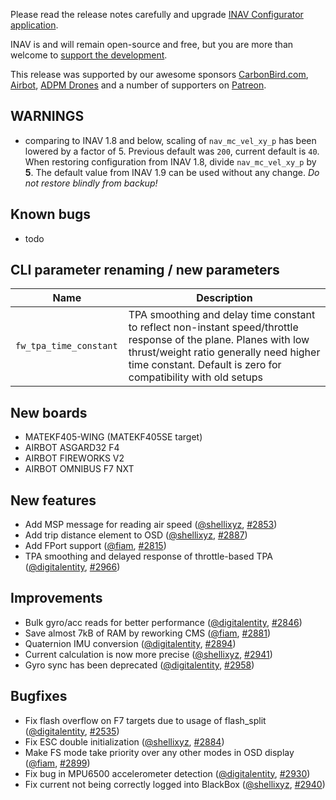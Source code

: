 Please read the release notes carefully and upgrade [INAV Configurator application](https://github.com/iNavFlight/inav-configurator/releases/tag/1.9.3).

INAV is and will remain open-source and free, but you are more than welcome to [support the development](https://inavflight.github.io/supporting-inav/). 

This release was supported by our awesome sponsors [CarbonBird.com](http://www.CarbonBird.com), [Airbot](http://shop.myairbot.com/), [ADPM Drones](http://www.adpm.pro/) and a number of supporters on [Patreon](https://www.patreon.com/inavflight).

## WARNINGS

* comparing to INAV 1.8 and below, scaling of `nav_mc_vel_xy_p` has been lowered by a factor of 5. Previous default was `200`, current default is `40`. When restoring configuration from INAV 1.8, divide `nav_mc_vel_xy_p` by **5**. The default value from INAV 1.9 can be used without any change. _Do not restore blindly from backup!_

## Known bugs
* todo

## CLI parameter renaming / new parameters

| Name               | Description                                                    |
|------------------------|----------------------------------------------------------------|
| `fw_tpa_time_constant ` | TPA smoothing and delay time constant to reflect non-instant speed/throttle response of the plane. Planes with low thrust/weight ratio generally need higher time constant. Default is zero for compatibility with old setups |

## New boards

* MATEKF405-WING (MATEKF405SE target)
* AIRBOT ASGARD32 F4
* AIRBOT FIREWORKS V2
* AIRBOT OMNIBUS F7 NXT

## New features

* Add MSP message for reading air speed ([@shellixyz], [#2853])
* Add trip distance element to OSD ([@shellixyz], [#2887])
* Add FPort support ([@fiam], [#2815])
* TPA smoothing and delayed response of throttle-based TPA ([@digitalentity], [#2966])

## Improvements

* Bulk gyro/acc reads for better performance ([@digitalentity], [#2846])
* Save almost 7kB of RAM by reworking CMS  ([@fiam], [#2881])
* Quaternion IMU conversion ([@digitalentity], [#2894])
* Current calculation is now more precise ([@shellixyz], [#2941])
* Gyro sync has been deprecated ([@digitalentity], [#2958])

## Bugfixes

* Fix flash overflow on F7 targets due to usage of flash_split ([@digitalentity], [#2535])
* Fix ESC double initialization ([@shellixyz], [#2884])
* Make FS mode take priority over any other modes in OSD display ([@fiam], [#2899])
* Fix bug in MPU6500 accelerometer detection ([@digitalentity], [#2930])
* Fix current not being correctly logged into BlackBox ([@shellixyz], [#2940])

[@digitalentity]: https://github.com/digitalentity
[@DzikuVx]: https://github.com/DzikuVx 
[@fiam]: https://github.com/fiam
[@giacomo892]: https://github.com/giacomo892
[@shellixyz]: https://github.com/shellixyz
[@stronnag]: https://github.com/stronnag


[#2535]: https://github.com/iNavFlight/inav/pull/2535
[#2846]: https://github.com/iNavFlight/inav/pull/2846
[#2853]: https://github.com/iNavFlight/inav/pull/2853
[#2884]: https://github.com/iNavFlight/inav/pull/2884
[#2887]: https://github.com/iNavFlight/inav/pull/2887
[#2881]: https://github.com/iNavFlight/inav/pull/2881
[#2894]: https://github.com/iNavFlight/inav/pull/2894
[#2899]: https://github.com/iNavFlight/inav/pull/2899
[#2815]: https://github.com/iNavFlight/inav/pull/2815
[#2930]: https://github.com/iNavFlight/inav/pull/2930
[#2940]: https://github.com/iNavFlight/inav/pull/2940
[#2941]: https://github.com/iNavFlight/inav/pull/2941
[#2958]: https://github.com/iNavFlight/inav/pull/2958
[#2966]: https://github.com/iNavFlight/inav/pull/2966